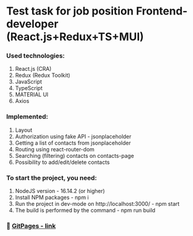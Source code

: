 # Test task for job position Frontend-developer (React.js+Redux+TS+MUI)

### Used technologies:
1. React.js (CRA)
2. Redux (Redux Toolkit)
3. JavaScript
4. TypeScript
5. MATERIAL UI
6. Axios

### Implemented:
1. Layout
2. Authorization using fake API - jsonplaceholder
3. Getting a list of contacts from jsonplaceholder
4. Routing using react-router-dom
5. Searching (filtering) contacts on contacts-page
6. Possibility to add/edit/delete contacts

### To start the project, you need:
1. NodeJS version - 16.14.2 (or higher)
2. Install NPM packages - npm i
3. Run the project in dev-mode on http://localhost:3000/ - npm start
4. The build is performed by the command - npm run build

### :link: [GitPages - link](https://kerjanoid.github.io/takeoff-staff/)
